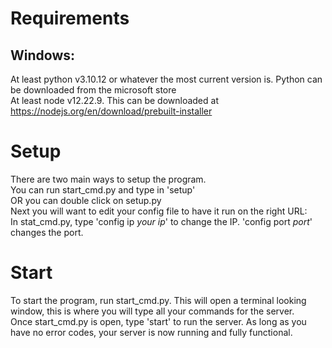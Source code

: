 # Requirements

## Windows: <br>
  At least python v3.10.12 or whatever the most current version is. Python can be downloaded from the microsoft store <br>
  At least node v12.22.9. This can be downloaded at https://nodejs.org/en/download/prebuilt-installer <br>

# Setup
There are two main ways to setup the program. <br>
You can run start_cmd.py and type in 'setup' <br>
OR you can double click on setup.py <br>
Next you will want to edit your config file to have it run on the right URL: <br>
In stat_cmd.py, type 'config ip *your ip*' to change the IP. 'config port *port*' changes the port. <br>  



# Start
To start the program, run start_cmd.py. This will open a terminal looking window, this is where you will type all your commands for the server. <br>
Once start_cmd.py is open, type 'start' to run the server. As long as you have no error codes, your server is now running and fully functional. <br>
